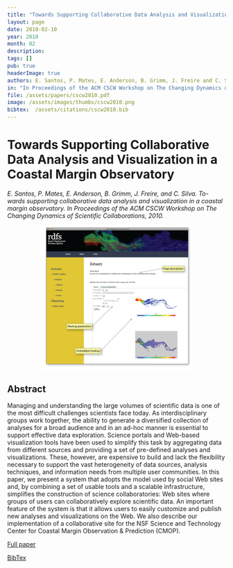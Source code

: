 ```yaml
---
title: "Towards Supporting Collaborative Data Analysis and Visualization in a Coastal Margin Observatory"
layout: page
date: 2010-02-10
year: 2010
month: 02
description:
tags: []
pub: true
headerImage: true
authors: E. Santos, P. Mates, E. Anderson, B. Grimm, J. Freire and C. Silva
in: "In Proceedings of the ACM CSCW Workshop on The Changing Dynamics of Scientific Collaborations"
file: /assets/papers/cscw2010.pdf
image: /assets/images/thumbs/cscw2010.png
bibtex:  /assets/citations/cscw2010.bib
---
```


# Towards Supporting Collaborative Data Analysis and Visualization in a Coastal Margin Observatory

*E. Santos, P. Mates, E. Anderson, B. Grimm, J. Freire, and C. Silva. To- wards supporting collaborative data analysis and visualization in a coastal margin observatory. In Proceedings of the ACM CSCW Workshop on The Changing Dynamics of Scientific Collaborations, 2010.*

<center><img src="/assets/images/thumbs/cscw2010.png" style="width: 70%;" /></center>

## Abstract
Managing and understanding the large volumes of scientific data is one of the most difficult challenges scientists face today. As interdisciplinary groups work together, the ability to generate a diversified collection of analyses for a broad audience and in an ad-hoc manner is essential to support effective data exploration. Science portals and Web-based visualization tools have been used to simplify this task by aggregating data from different sources and providing a set of pre-defined analyses and visualizations. These, however, are expensive to build and lack the flexibility necessary to support the vast heterogeneity of data sources, analysis techniques, and information needs from multiple user communities. In this paper, we present a system that adopts the model used by social Web sites and, by combining a set of usable tools and a scalable infrastructure, simplifies the construction of science collaboratories: Web sites where groups of users can collaboratively explore scientific data. An important feature of the system is that it allows users to easily customize and publish new analyses and visualizations on the Web. We also describe our implementation of a collaborative site for the NSF Science and Technology Center for Coastal Margin Observation & Prediction (CMOP).

[Full paper](/assets/papers/cscw2010.pdf)

[BibTex](/assets/citations/cscw2010.bib) 